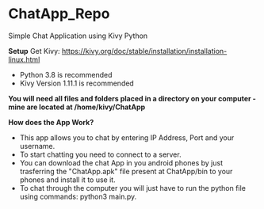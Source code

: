 # ChatApp_Repo
Simple Chat Application using Kivy Python

**Setup**
Get Kivy: https://kivy.org/doc/stable/installation/installation-linux.html

- Python 3.8 is recommended
- Kivy Version 1.11.1 is recommended

**You will need all files and folders placed in a directory on your computer - mine are located at /home/kivy/ChatApp**

**How does the App Work?**
- This app allows you to chat by entering IP Address, Port and your username.
- To start chatting you need to connect to a server.
- You can download the chat App in you android phones by just trasferring the "ChatApp.apk" file present at ChatApp/bin to your phones and install it to use it.
- To chat through the computer you will just have to run the python file using commands: python3 main.py.
